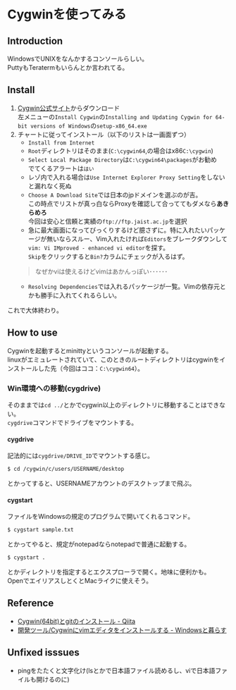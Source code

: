 # Cygwinを使ってみる
## Introduction
WindowsでUNIXをなんかするコンソールらしい。  
PuttyもTeratermもいらんとか言われてる。  

## Install
1. [Cygwin公式サイト](https://cygwin.com/index.html)からダウンロード  
左メニューの`Install Cygwin`の`Installing and Updating Cygwin for 64-bit versions of Windows`の`setup-x86_64.exe`
1. チャートに従ってインストール（以下のリストは一画面ずつ）  
	+ `Install from Internet`
	+ `Root`ディレクトリはそのまま(`C:\cygwin64`,の場合はx86`C:\cygwin`)
	+ `Select Local Package Directory`は`C:\cygwin64\packages`がお勧め  
	でてくるアラートは`はい`  
	+ レゾ内で入れる場合は`Use Internet Explorer Proxy Setting`をしないと漏れなく死ぬ
	+ `Choose A Download Site`では日本のjpドメインを選ぶのが吉。  
	この時点でリストが真っ白ならProxyを確認して合っててもダメなら**あきらめろ**  
	今回は安心と信頼と実績の`ftp://ftp.jaist.ac.jp`を選択
	+ 急に最大画面になってびっくりするけど臆さずに。特に入れたいパッケージが無いならスルー、Vim入れたければ`Editors`をブレークダウンして`vim: Vi IMproved - enhanced vi editor`を探す。  
	`Skip`をクリックすると`Bin?`カラムにチェックが入るはず。
	> なぜかviは使えるけどvimはあかんっぽい･･････
	+ `Resolving Dependencies`では入れるパッケージが一覧。Vimの依存元とかも勝手に入れてくれるらしい。

これで大体終わり。
## How to use
Cygwinを起動するとminittyというコンソールが起動する。  
linuxがエミュレートされていて、このときのルートディレクトリはcygwinをインストールした先（今回はココ：`C:\cygwin64`）。  
### Win環境への移動(cygdrive)
そのままでは`cd ../`とかでcygwin以上のディレクトリに移動することはできない。  
`cygdrive`コマンドでドライブをマウントする。
#### cygdrive
記法的には`cygdrive/DRIVE_ID`でマウントする感じ。

```bash
$ cd /cygwin/c/users/USERNAME/desktop
```

とかってすると、USERNAMEアカウントのデスクトップまで飛ぶ。

#### cygstart
ファイルをWindowsの規定のプログラムで開いてくれるコマンド。  
```bash
$ cygstart sample.txt
```
とかってやると、規定がnotepadならnotepadで普通に起動する。  
```bash
$ cygstart .
```
とかディレクトリを指定するとエクスプローラで開く。地味に便利かも。  
OpenでエイリアスしとくとMacライクに使えそう。

## Reference
+ [Cygwin(64bit)とgitのインストール - Qiita](http://qiita.com/kanpou_/items/0764381301d37e04157b)
+ [開発ツール/Cygwinにvimエディタをインストールする - Windowsと暮らす](http://win.just4fun.biz/%E9%96%8B%E7%99%BA%E3%83%84%E3%83%BC%E3%83%AB/Cygwin%E3%81%ABvim%E3%82%A8%E3%83%87%E3%82%A3%E3%82%BF%E3%82%92%E3%82%A4%E3%83%B3%E3%82%B9%E3%83%88%E3%83%BC%E3%83%AB%E3%81%99%E3%82%8B.html)

## Unfixed isssues
+ pingをたたくと文字化け(lsとかで日本語ファイル読めるし、viで日本語ファイルも開けるのに)

